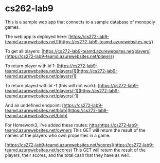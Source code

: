# cs262-lab9

This is a sample web app that connects to a sample database of monopoly games.


The web app is deployed here:
[https://cs272-lab9-teamd.azurewebsites.net/](https://cs272-lab9-teamd.azurewebsites.net/)

To get all players:
[https://cs272-lab9-teamd.azurewebsites.net/players](https://cs272-lab9-teamd.azurewebsites.net/players)

To return player with id 1:
[https://cs272-lab9-teamd.azurewebsites.net/players/1](https://cs272-lab9-teamd.azurewebsites.net/players/1)

To return played with id -1 (this will not work):
[https://cs272-lab9-teamd.azurewebsites.net/players/-1](https://cs272-lab9-teamd.azurewebsites.net/players/-1)

And an undefined endpoint:
[https://cs272-lab9-teamd.azurewebsites.net/blob](https://cs272-lab9-teamd.azurewebsites.net/blob)


For Homework3, I've added these routes:
[httpshttps://cs272-lab9-teamd.azurewebsites.net/owners](https://cs272-lab9-teamd.azurewebsites.net/owners)
This GET will return the result of the names of the players who own properties in a game.

[https://cs272-lab9-teamd.azurewebsites.net/scores](https://cs272-lab9-teamd.azurewebsites.net/scores)
This GET will return the result of the players, their scores, and the total cash that they have as well.